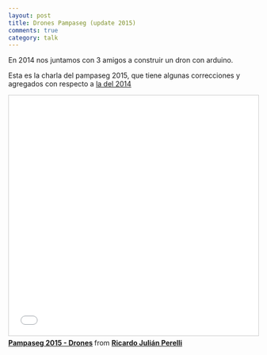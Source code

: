 ```yaml
---
layout: post
title: Drones Pampaseg (update 2015)
comments: true
category: talk
---
```


En 2014 nos juntamos con 3 amigos a construir un dron con arduino.

Esta es la charla del pampaseg 2015, que tiene algunas correcciones y agregados con respecto a [la del 2014](/talk/2014/11/22/drones-pampaseg/)

<iframe src="//www.slideshare.net/slideshow/embed_code/key/kBUP3jVQ7vXHcf" width="595" height="485" frameborder="0" marginwidth="0" marginheight="0" scrolling="no" style="border:1px solid #CCC; border-width:1px; margin-bottom:5px; max-width: 100%;" allowfullscreen> </iframe> <div style="margin-bottom:5px"> <strong> <a href="//www.slideshare.net/RicardoJulinPerelli/pampaseg-2015-drones" title="Pampaseg 2015 - Drones" target="_blank">Pampaseg 2015 - Drones</a> </strong> from <strong><a target="_blank" href="//www.slideshare.net/RicardoJulinPerelli">Ricardo Julián Perelli</a></strong> </div>